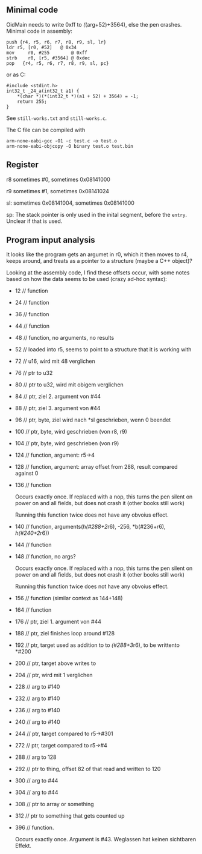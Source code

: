 
## Minimal code

OidMain needs to write 0xff to *(*(arg+52)+3564), else the pen crashes. Minimal code in assembly:

```
push {r4, r5, r6, r7, r8, r9, sl, lr}
ldr r5, [r0, #52]   @ 0x34
mov     r0, #255        @ 0xff
strb    r0, [r5, #3564] @ 0xdec
pop   {r4, r5, r6, r7, r8, r9, sl, pc}
```

or as C:
```
#include <stdint.h>
int32_t _24_a(int32_t a1) {
    *(char *)(*(int32_t *)(a1 + 52) + 3564) = -1;
    return 255;
}
```

See `still-works.txt` and `still-works.c`.

The C file can be compiled with
```
arm-none-eabi-gcc -O1 -c test.c -o test.o
arm-none-eabi-objcopy -O binary test.o test.bin
```

## Register

r8 sometimes #0, sometimes 0x08141000

r9 sometimes #1, sometimes 0x08141024

sl: sometimes 0x08141004, sometimes 0x08141000


sp: The stack pointer  is only used in the inital segment, before the `entry`. Unclear if that is used.


## Program input analysis

It looks like the program gets an argumet in r0, which
it then moves to r4, keeps around, and treats as a pointer to a structure
(maybe a C++ object)?

Looking at the assembly code, I find these offsets occur, with some notes based on how the data seems to be used (crazy ad-hoc syntax):

* 12 // function
* 24 // function
* 36 // function
* 44 // function
* 48 // function, no arguments, no results
* 52 // loaded into r5, seems to point to a structure that it is working with
* 72 // u16, wird mit 48 verglichen
* 76 // ptr to u32
* 80 // ptr to u32, wird mit obigem verglichen
* 84 // ptr, ziel 2. argument von #44
* 88 // ptr, ziel 3. argument von #44
* 96 // ptr, byte, ziel wird nach *sl geschrieben, wenn 0 beendet
* 100 // ptr, byte, wird geschrieben (von r8, r9)
* 104 // ptr, byte, wird geschrieben (von r9)
* 124 // function, argument: r5->4
* 128 // function, argument: array offset from 288, result compared against 0
* 136 // function

  Occurs exactly once. If replaced with a nop, this turns the pen silent on
  power on and all fields, but does not crash it (other books still work)

  Running this function twice does not have any obvoius effect.
* 140 // function, arguments(*h(#288+2*r6), -256, *b(#236+r6), *h(#240+2*r6))
* 144 // function
* 148 // function, no args?

  Occurs exactly once. If replaced with a nop, this turns the pen silent on
  power on and all fields, but does not crash it (other books still work)

  Running this function twice does not have any obvoius effect.
* 156 // function (similar context as 144+148)
* 164 // function
* 176 // ptr, ziel 1. argument von #44
* 188 // ptr, ziel finishes loop around #128
* 192 // ptr, target used as addition to to *(#288+3*r6), to be writtento *#200
* 200 // ptr, target above writes to
* 204 // ptr, wird mit 1 verglichen
* 228 // arg to #140
* 232 // arg to #140
* 236 // arg to #140
* 240 // arg to #140
* 244 // ptr, target compared to r5->#301
* 272 // ptr, target compared to r5->#4
* 288 // arg to 128
* 292 // ptr to thing, offset 82 of that read and written to 120
* 300 // arg to #44
* 304 // arg to #44
* 308 // ptr to array or something
* 312 // ptr to something that gets counted up
* 396 // function.

  Occurs exactly once. Argument is #43. Weglassen hat keinen sichtbaren Effekt.



